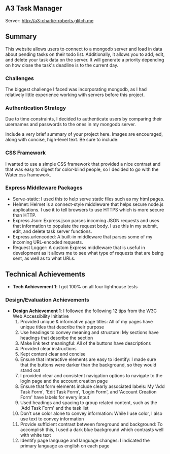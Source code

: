 ## A3 Task Manager

Server: http://a3-charlie-roberts.glitch.me

## Summary
This website allows users to connect to a mongodb server and load in data about pending tasks on their todo list. Additionally, it allows you to add, edit, and delete your task data on the server. It will generate a priority depending on how close the task's deadline is to the current day.

### Challenges
The biggest challenge I faced was incorporating mongodb, as I had relatively little experience working with servers before this project.

### Authentication Strategy
Due to time constraints, I decided to authenticate users by comparing their usernames and passwords to the ones in my mongodb server.

Include a very brief summary of your project here. Images are encouraged, along with concise, high-level text. Be sure to include:

### CSS Framework
I wanted to use a simple CSS framework that provided a nice contrast and that was easy to digest for color-blind people, so I decided to go with the Water.css framework.

### Express Middleware Packages
- Serve-static: I used this to help serve static files such as my html pages.
- Helmet: Helmet is a connect-style middleware that helps secure node.js applications. I use it to tell browsers to use HTTPS which is more secure than HTTP.
- Express.Json: Express.json parses incoming JSON requests and uses that information to populate the request body. I use this in my submit, edit, and delete task server functions.
- Express.urlencoded: A built-in middleware that parses some of my incoming URL-encoded requests.
- Request Logger: A custom Express middleware that is useful in development as it allows me to see what type of requests that are being sent, as well as to what URLs.

## Technical Achievements
- **Tech Achievement 1**: I got 100% on all four lighthouse tests

### Design/Evaluation Achievements
- **Design Achievement 1**: I followed the following 12 tips from the W3C Web Accessibility Initiative
  1. Provided unique & informative page titles: All of my pages have unique titles that describe their purpose
  2. Use headings to convey meaning and structure: My sections have headings that describe the section
  3. Make link text meaningful: All of the buttons have descriptions
  4. Provided clear instructions
  5. Kept content clear and concise
  6. Ensure that interactive elements are easy to identify: I made sure that the buttons were darker than the background, so they would stand out
  7. I provided clear and consistent navigation options to navigate to the login page and the account creation page
  8. Ensure that form elements include clearly associated labels: My 'Add Task Form', 'Edit Task Form', 'Login Form', and 'Account Creation Form' have labels for every input
  9. Used headings and spacing to group related content, such as the 'Add Task Form' and the task list
  10. Don’t use color alone to convey information: While I use color, I also use text to convey information 
  11. Provide sufficient contrast between foreground and background: To accomplish this, I used a dark blue background which contrasts well with white text
  12. Identify page language and language changes: I indicated the primary language as english on each page
